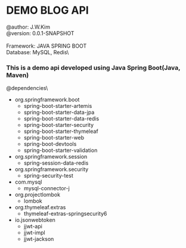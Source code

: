 # DEMO BLOG API
@author: J.W.Kim\
@version: 0.0.1-SNAPSHOT\
 \
Framework: JAVA SPRING BOOT\
Database: MySQL, Redis\

### This is a demo api developed using Java Spring Boot(Java, Maven)
@dependencies\
- org.springframework.boot
  - spring-boot-starter-artemis
  - spring-boot-starter-data-jpa
  - spring-boot-starter-data-redis
  - spring-boot-starter-security
  - spring-boot-starter-thymeleaf
  - spring-boot-starter-web
  - spring-boot-devtools
  - spring-boot-starter-validation
- org.springframework.session
  - spring-session-data-redis
- org.springframework.security
  - spring-security-test
- com.mysql
  - mysql-connector-j
- org.projectlombok
  - lombok
- org.thymeleaf.extras
  - thymeleaf-extras-springsecurity6
- io.jsonwebtoken
  - jjwt-api
  - jjwt-impl
  - jjwt-jackson